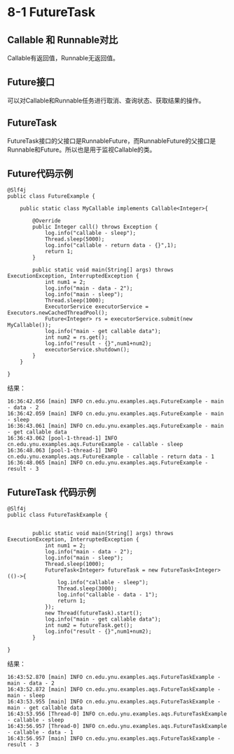# 8-1 FutureTask

## Callable 和 Runnable对比

Callable有返回值，Runnable无返回值。

## Future接口

可以对Callable和Runnable任务进行取消、查询状态、获取结果的操作。

## FutureTask

FutureTask接口的父接口是RunnableFuture，而RunnableFuture的父接口是Runnable和Future。所以也是用于监视Callable的类。

## Future代码示例

    @Slf4j
    public class FutureExample {

        public static class MyCallable implements Callable<Integer>{

            @Override
            public Integer call() throws Exception {
                log.info("callable - sleep");
                Thread.sleep(5000);
                log.info("callable - return data - {}",1);
                return 1;
            }

            public static void main(String[] args) throws ExecutionException, InterruptedException {
                int num1 = 2;
                log.info("main - data - 2");
                log.info("main - sleep");
                Thread.sleep(1000);
                ExecutorService executorService = Executors.newCachedThreadPool();
                Future<Integer> rs = executorService.submit(new MyCallable());
                log.info("main - get callable data");
                int num2 = rs.get();
                log.info("result - {}",num1+num2);
                executorService.shutdown();
            }
        }

    }

结果：

    16:36:42.056 [main] INFO cn.edu.ynu.examples.aqs.FutureExample - main - data - 2
    16:36:42.059 [main] INFO cn.edu.ynu.examples.aqs.FutureExample - main - sleep
    16:36:43.061 [main] INFO cn.edu.ynu.examples.aqs.FutureExample - main - get callable data
    16:36:43.062 [pool-1-thread-1] INFO cn.edu.ynu.examples.aqs.FutureExample - callable - sleep
    16:36:48.063 [pool-1-thread-1] INFO cn.edu.ynu.examples.aqs.FutureExample - callable - return data - 1
    16:36:48.065 [main] INFO cn.edu.ynu.examples.aqs.FutureExample - result - 3

## FutureTask 代码示例

    @Slf4j
    public class FutureTaskExample {


            public static void main(String[] args) throws ExecutionException, InterruptedException {
                int num1 = 2;
                log.info("main - data - 2");
                log.info("main - sleep");
                Thread.sleep(1000);
                FutureTask<Integer> futureTask = new FutureTask<Integer>(()->{
                    log.info("callable - sleep");
                    Thread.sleep(3000);
                    log.info("callable - data - 1");
                    return 1;
                });
                new Thread(futureTask).start();
                log.info("main - get callable data");
                int num2 = futureTask.get();
                log.info("result - {}",num1+num2);
            }

    }

结果：

    16:43:52.870 [main] INFO cn.edu.ynu.examples.aqs.FutureTaskExample - main - data - 2
    16:43:52.872 [main] INFO cn.edu.ynu.examples.aqs.FutureTaskExample - main - sleep
    16:43:53.955 [main] INFO cn.edu.ynu.examples.aqs.FutureTaskExample - main - get callable data
    16:43:53.956 [Thread-0] INFO cn.edu.ynu.examples.aqs.FutureTaskExample - callable - sleep
    16:43:56.957 [Thread-0] INFO cn.edu.ynu.examples.aqs.FutureTaskExample - callable - data - 1
    16:43:56.957 [main] INFO cn.edu.ynu.examples.aqs.FutureTaskExample - result - 3